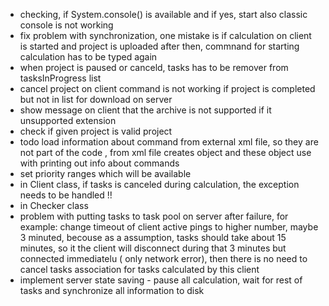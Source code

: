 - checking, if System.console() is available and if yes, start also classic console is not working
- fix problem with synchronization, one mistake is if calculation on client is started and project is uploaded after then,
  commnand for starting calculation has to be typed again
- when project is paused or canceld, tasks has to be remover from tasksInProgress list
- cancel project on client command is not working if project is completed but not in list for download on server
- show message on client that the archive is not supported if it unsupported extension
- check if given project is valid project
- todo load information about command from external xml file, so they are not part of the code
  , from xml file creates object and these object use with printing out info about commands
- set priority ranges which will be available
- in Client class, if tasks is canceled during calculation, the exception needs to be handled !!
- in Checker class
- problem with putting tasks to task pool on server after failure, for example:
  change timeout of client active pings to higher number, maybe 3 minuted, becouse as a assumption, tasks should take about
  15 minutes, so it the client will disconnect during that 3 minutes but connected immediatelu ( only network error), then there
  is no need to cancel tasks association for tasks calculated by this client
- implement server state saving - pause all calculation, wait for rest of tasks and synchronize all information to disk
